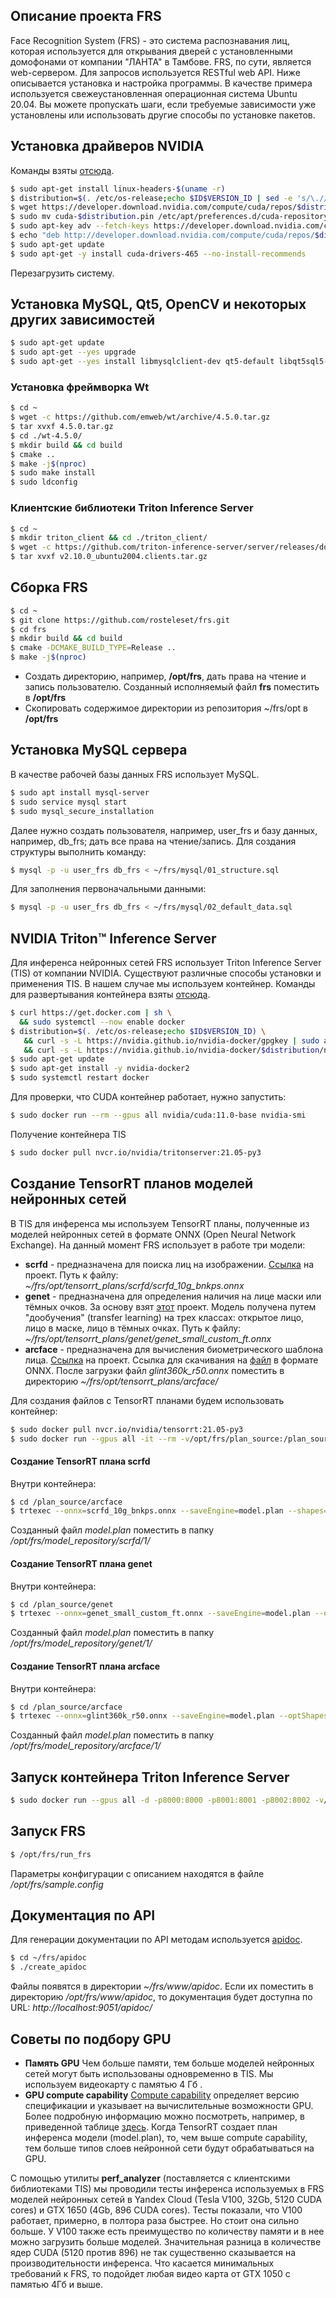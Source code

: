 ## Описание проекта FRS

Face Recognition System (FRS) - это система распознавания лиц, которая используется для открывания дверей с установленными домофонами от компании "ЛАНТА" в Тамбове. FRS, по сути, является web-сервером. Для запросов используется RESTful web API.
Ниже описывается установка и настройка программы. В качестве примера используется свежеустановленная операционная система Ubuntu 20.04. Вы можете пропускать шаги, если требуемые зависимости уже установлены или использовать другие способы по установке пакетов.

## Установка драйверов NVIDIA
Команды взяты [отсюда](https://docs.nvidia.com/datacenter/tesla/tesla-installation-notes/index.html#ubuntu-lts).
```bash
$ sudo apt-get install linux-headers-$(uname -r)
$ distribution=$(. /etc/os-release;echo $ID$VERSION_ID | sed -e 's/\.//g')
$ wget https://developer.download.nvidia.com/compute/cuda/repos/$distribution/x86_64/cuda-$distribution.pin
$ sudo mv cuda-$distribution.pin /etc/apt/preferences.d/cuda-repository-pin-600
$ sudo apt-key adv --fetch-keys https://developer.download.nvidia.com/compute/cuda/repos/$distribution/x86_64/7fa2af80.pub
$ echo "deb http://developer.download.nvidia.com/compute/cuda/repos/$distribution/x86_64 /" | sudo tee /etc/apt/sources.list.d/cuda.list
$ sudo apt-get update
$ sudo apt-get -y install cuda-drivers-465 --no-install-recommends
```
Перезагрузить систему.

## Установка MySQL, Qt5, OpenCV и некоторых других зависимостей
```bash
$ sudo apt-get update
$ sudo apt-get --yes upgrade
$ sudo apt-get --yes install libmysqlclient-dev qt5-default libqt5sql5-mysql libopencv-dev gcc g++ libboost-all-dev cmake doxygen libssl-dev libpq-dev libssl-dev libfcgi-dev
```
### Установка фреймворка Wt
```bash
$ cd ~
$ wget -c https://github.com/emweb/wt/archive/4.5.0.tar.gz
$ tar xvxf 4.5.0.tar.gz
$ cd ./wt-4.5.0/
$ mkdir build && cd build
$ cmake ..
$ make -j$(nproc)
$ sudo make install
$ sudo ldconfig
```
### Клиентские библиотеки Triton Inference Server
```bash
$ cd ~
$ mkdir triton_client && cd ./triton_client/
$ wget -c https://github.com/triton-inference-server/server/releases/download/v2.10.0/v2.10.0_ubuntu2004.clients.tar.gz
$ tar xvxf v2.10.0_ubuntu2004.clients.tar.gz
```
## Сборка FRS
```bash
$ cd ~
$ git clone https://github.com/rosteleset/frs.git
$ cd frs
$ mkdir build && cd build
$ cmake -DCMAKE_BUILD_TYPE=Release ..
$ make -j$(nproc)
```
- Создать директорию, например, **/opt/frs**, дать права на чтение и запись пользователю. Созданный исполняемый файл **frs** поместить в **/opt/frs**
- Скопировать содержимое директории из репозитория ~/frs/opt в **/opt/frs**

## Установка MySQL сервера
В качестве рабочей базы данных FRS использует MySQL.
```bash
$ sudo apt install mysql-server
$ sudo service mysql start
$ sudo mysql_secure_installation
```
Далее нужно создать пользователя, например, user_frs и базу данных, например, db_frs; дать все права на чтение/запись.
Для создания структуры выполнить команду:
```bash
$ mysql -p -u user_frs db_frs < ~/frs/mysql/01_structure.sql
```
Для заполнения первоначальными данными:
```bash
$ mysql -p -u user_frs db_frs < ~/frs/mysql/02_default_data.sql
```
## NVIDIA Triton™ Inference Server
Для инференса нейронных сетей FRS использует Triton Inference Server (TIS) от компании NVIDIA. Существуют различные способы установки и применения TIS. В нашем случае мы используем контейнер. Команды для развертывания контейнера взяты [отсюда](https://docs.nvidia.com/datacenter/cloud-native/container-toolkit/install-guide.html#getting-started).
```bash
$ curl https://get.docker.com | sh \
  && sudo systemctl --now enable docker
$ distribution=$(. /etc/os-release;echo $ID$VERSION_ID) \
   && curl -s -L https://nvidia.github.io/nvidia-docker/gpgkey | sudo apt-key add - \
   && curl -s -L https://nvidia.github.io/nvidia-docker/$distribution/nvidia-docker.list | sudo tee /etc/apt/sources.list.d/nvidia-docker.list
$ sudo apt-get update
$ sudo apt-get install -y nvidia-docker2
$ sudo systemctl restart docker
```
Для проверки, что CUDA контейнер работает, нужно запустить:
```bash
$ sudo docker run --rm --gpus all nvidia/cuda:11.0-base nvidia-smi
```
Получение контейнера TIS
```bash
$ sudo docker pull nvcr.io/nvidia/tritonserver:21.05-py3
```
## Создание TensorRT планов моделей нейронных сетей
В TIS для инференса мы используем TensorRT планы, полученные из моделей нейронных сетей в формате ONNX (Open Neural Network Exchange). На данный момент FRS использует в работе три модели:
- **scrfd** - предназначена для поиска лиц на изображении. [Ссылка](https://github.com/deepinsight/insightface/tree/master/detection/scrfd) на проект. Путь к файлу: *~/frs/opt/tensorrt_plans/scrfd/scrfd_10g_bnkps.onnx*
- **genet** - предназначена для определения наличия на лице маски или тёмных очков. За основу взят [этот](https://github.com/idstcv/GPU-Efficient-Networks) проект. Модель получена путем "дообучения" (transfer learning) на трех классах: открытое лицо, лицо в маске, лицо в тёмных очках. Путь к файлу: *~/frs/opt/tensorrt_plans/genet/genet_small_custom_ft.onnx*
- **arcface** - предназначена для вычисления биометрического шаблона лица. [Ссылка](https://github.com/deepinsight/insightface/tree/master/recognition/arcface_torch) на проект.  Ссылка для скачивания на [файл](https://drive.google.com/file/d/1gnt6P3jaiwfevV4hreWHPu0Mive5VRyP/view?usp=sharing) в формате ONNX. После загрузки файл *glint360k_r50.onnx* поместить в директорию *~/frs/opt/tensorrt_plans/arcface/*

Для создания файлов с TensorRT планами будем использовать контейнер:
```bash
$ sudo docker pull nvcr.io/nvidia/tensorrt:21.05-py3
$ sudo docker run --gpus all -it --rm -v/opt/frs/plan_source:/plan_source nvcr.io/nvidia/tensorrt:21.05-py3
```
#### Создание TensorRT плана scrfd
Внутри контейнера:
```bash
$ cd /plan_source/arcface
$ trtexec --onnx=scrfd_10g_bnkps.onnx --saveEngine=model.plan --shapes=input.1:1x3x320x320 --workspace=1024
```
Созданный файл *model.plan* поместить в папку */opt/frs/model_repository/scrfd/1/*
#### Создание TensorRT плана genet
Внутри контейнера:
```bash
$ cd /plan_source/genet
$ trtexec --onnx=genet_small_custom_ft.onnx --saveEngine=model.plan --optShapes=input.1:1x3x192x192 --minShapes=input.1:1x3x192x192 --maxShapes=input.1:1x3x192x192 --workspace=3000
```
Созданный файл *model.plan* поместить в папку */opt/frs/model_repository/genet/1/*
#### Создание TensorRT плана arcface
Внутри контейнера:
```bash
$ cd /plan_source/arcface
$ trtexec --onnx=glint360k_r50.onnx --saveEngine=model.plan --optShapes=input.1:1x3x112x112 --minShapes=input.1:1x3x112x112 --maxShapes=input.1:1x3x112x112 --workspace=1500
```
Созданный файл *model.plan* поместить в папку */opt/frs/model_repository/arcface/1/*
## Запуск контейнера Triton Inference Server
```bash
$ sudo docker run --gpus all -d -p8000:8000 -p8001:8001 -p8002:8002 -v/opt/frs/model_repository:/models nvcr.io/nvidia/tritonserver:21.05-py3 sh -c "tritonserver --model-repository=/models"
```
## Запуск FRS
```bash
$ /opt/frs/run_frs
```
Параметры конфигурации с описанием находятся в файле */opt/frs/sample.config*
## Документация по API
Для генерации документации по API методам используется [apidoc](https://apidocjs.com).
```bash
$ cd ~/frs/apidoc
$ ./create_apidoc
```
Файлы появятся в директории *~/frs/www/apidoc*. Если их поместить в директорию */opt/frs/www/apidoc*, то документация будет доступна по URL: *http://localhost:9051/apidoc/*
## Советы по подбору GPU
- **Память GPU**
Чем больше памяти, тем больше моделей нейронных сетей могут быть использованы одновременно в TIS. Мы используем видеокарту с памятью 4 Гб .
- **GPU compute capability**
[Compute capability](https://docs.nvidia.com/cuda/cuda-c-programming-guide/index.html#compute-capability) определяет версию спецификации и указывает на вычислительные возможности GPU. Более подробную информацию можно посмотреть, например, в приведенной таблице [здесь](https://ru.wikipedia.org/wiki/CUDA).
Когда TensorRT создает план инференса модели (model.plan), то, чем выше compute capability, тем больше типов слоев нейронной сети будут обрабатываться на GPU.

С помощью утилиты **perf_analyzer** (поставляется с клиентскими библиотеками TIS) мы проводили тесты инференса используемых в FRS моделей нейронных сетей в Yandex Cloud (Tesla V100, 32Gb, 5120 CUDA cores) и GTX 1650 (4Gb, 896 CUDA cores). Тесты показали, что V100 работает, примерно, в полтора раза быстрее. Но стоит она сильно больше. У V100 также есть преимущество по количеству памяти и в нее можно загрузить больше моделей. Значительная разница в количестве ядер CUDA (5120 против 896) не так существенно сказывается на производительности инференса. Что касается минимальных требований к FRS, то подойдет любая видео карта от GTX 1050 с памятью 4Гб и выше.
